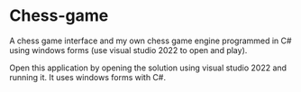 # Chess-game
A chess game interface and my own chess game engine programmed in C# using windows forms (use visual studio 2022 to open and play).

Open this application by opening the solution using visual studio 2022 and running it. It uses windows forms with C#.
